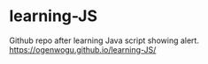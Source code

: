 # learning-JS

Github repo after learning Java script showing alert.
https://ogenwogu.github.io/learning-JS/ 

